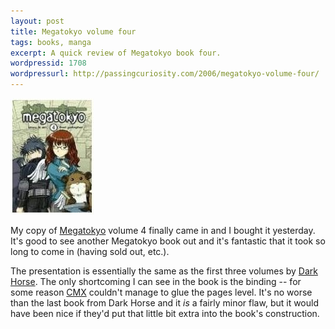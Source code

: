 ```yaml
---
layout: post
title: Megatokyo volume four
tags: books, manga
excerpt: A quick review of Megatokyo book four.
wordpressid: 1708
wordpressurl: http://passingcuriosity.com/2006/megatokyo-volume-four/
---
```


![Megatokyo Volume 4 Cover](/files/2006/08/11/megatokyo-four-cover.jpg)

My copy of [Megatokyo](http://megatokyo.com/) volume 4 finally came in
and I bought it yesterday. It's good to see another Megatokyo book out
and it's fantastic that it took so long to come in (having sold out,
etc.).

The presentation is essentially the same as the first three volumes by
[Dark Horse](http://www.darkhorse.com/). The only shortcoming I can
see in the book is the binding -- for some reason
[CMX](http://www.cmxmanga.com) couldn't manage to glue the pages
level. It's no worse than the last book from Dark Horse and it *is* a
fairly minor flaw, but it would have been nice if they'd put that
little bit extra into the book's construction.
